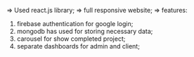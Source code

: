 => Used react.js library;
=> full responsive website;
=> features:
1. firebase authentication for google login;
2. mongodb has used for storing necessary data;
3. carousel for show completed project;
4. separate dashboards for admin and client;
